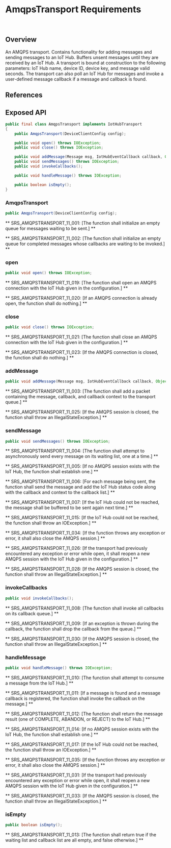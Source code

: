 # AmqpsTransport Requirements
 
## Overview

An AMQPS transport. Contains functionality for adding messages and sending messages to an IoT Hub. Buffers unsent messages until they are received by an IoT Hub. A transport is bound at construction to the following parameters: IoT Hub name, device ID, device key, and message valid seconds. The transport can also poll an IoT Hub for messages and invoke a user-defined message callback if a message and callback is found.

## References

## Exposed API

```java
public final class AmqpsTransport implements IotHubTransport
{
    public AmqpsTransport(DeviceClientConfig config);

    public void open() throws IOException;
    public void close() throws IOException;

    public void addMessage(Message msg, IotHubEventCallback callback, Object callbackContext);
    public void sendMessages() throws IOException;
    public void invokeCallbacks();

    public void handleMessage() throws IOException;

    public boolean isEmpty();
}
```

### AmqpsTransport

```java
public AmqpsTransport(DeviceClientConfig config);
```

** SRS_AMQPSTRANSPORT_11_001: [The function shall initialize an empty queue for messages waiting to be sent.] **

** SRS_AMQPSTRANSPORT_11_002: [The function shall initialize an empty queue for completed messages whose callbacks are waiting to be invoked.] **


### open

```java
public void open() throws IOException;
```

** SRS_AMQPSTRANSPORT_11_019: [The function shall open an AMQPS connection with the IoT Hub given in the configuration.] **

** SRS_AMQPSTRANSPORT_11_020: [If an AMQPS connection is already open, the function shall do nothing.] **


### close

```java
public void close() throws IOException;
```

** SRS_AMQPSTRANSPORT_11_021: [The function shall close an AMQPS connection with the IoT Hub given in the configuration.] ** 

** SRS_AMQPSTRANSPORT_11_023: [If the AMQPS connection is closed, the function shall do nothing.] **


### addMessage

```java
public void addMessage(Message msg, IotHubEventCallback callback, Object callbackContext);
```

** SRS_AMQPSTRANSPORT_11_003: [The function shall add a packet containing the message, callback, and callback context to the transport queue.] ** 

** SRS_AMQPSTRANSPORT_11_025: [If the AMQPS session is closed, the function shall throw an IllegalStateException.] **


### sendMessage

```java
public void sendMessages() throws IOException;
```

** SRS_AMQPSTRANSPORT_11_004: [The function shall attempt to asynchronously send every message on its waiting list, one at a time.] ** 

** SRS_AMQPSTRANSPORT_11_005: [If no AMQPS session exists with the IoT Hub, the function shall establish one.] **

** SRS_AMQPSTRANSPORT_11_006: [For each message being sent, the function shall send the message and add the IoT Hub status code along with the callback and context to the callback list.] ** 

** SRS_AMQPSTRANSPORT_11_007: [If the IoT Hub could not be reached, the message shall be buffered to be sent again next time.] **

** SRS_AMQPSTRANSPORT_11_015: [If the IoT Hub could not be reached, the function shall throw an IOException.] **

** SRS_AMQPSTRANSPORT_11_034: [If the function throws any exception or error, it shall also close the AMQPS session.] ** 

** SRS_AMQPSTRANSPORT_11_026: [If the transport had previously encountered any exception or error while open, it shall reopen a new AMQPS session with the IoT Hub given in the configuration.] ** 

** SRS_AMQPSTRANSPORT_11_028: [If the AMQPS session is closed, the function shall throw an IllegalStateException.] **


### invokeCallbacks

```java
public void invokeCallbacks();
```

** SRS_AMQPSTRANSPORT_11_008: [The function shall invoke all callbacks on its callback queue.] **

** SRS_AMQPSTRANSPORT_11_009: [If an exception is thrown during the callback, the function shall drop the callback from the queue.] ** 

** SRS_AMQPSTRANSPORT_11_030: [If the AMQPS session is closed, the function shall throw an IllegalStateException.] **


### handleMessage

```java
public void handleMessage() throws IOException;
```

** SRS_AMQPSTRANSPORT_11_010: [The function shall attempt to consume a message from the IoT Hub.] **

** SRS_AMQPSTRANSPORT_11_011: [If a message is found and a message callback is registered, the function shall invoke the callback on the message.] ** 

** SRS_AMQPSTRANSPORT_11_012: [The function shall return the message result (one of COMPLETE, ABANDON, or REJECT) to the IoT Hub.] **

** SRS_AMQPSTRANSPORT_11_014: [If no AMQPS session exists with the IoT Hub, the function shall establish one.] **

** SRS_AMQPSTRANSPORT_11_017: [If the IoT Hub could not be reached, the function shall throw an IOException.] **

** SRS_AMQPSTRANSPORT_11_035: [If the function throws any exception or error, it shall also close the AMQPS session.] **

** SRS_AMQPSTRANSPORT_11_031: [If the transport had previously encountered any exception or error while open, it shall reopen a new AMQPS session with the IoT Hub given in the configuration.] ** 

** SRS_AMQPSTRANSPORT_11_033: [If the AMQPS session is closed, the function shall throw an IllegalStateException.] **


### isEmpty

```java
public boolean isEmpty();
```

** SRS_AMQPSTRANSPORT_11_013: [The function shall return true if the waiting list and callback list are all empty, and false otherwise.] **